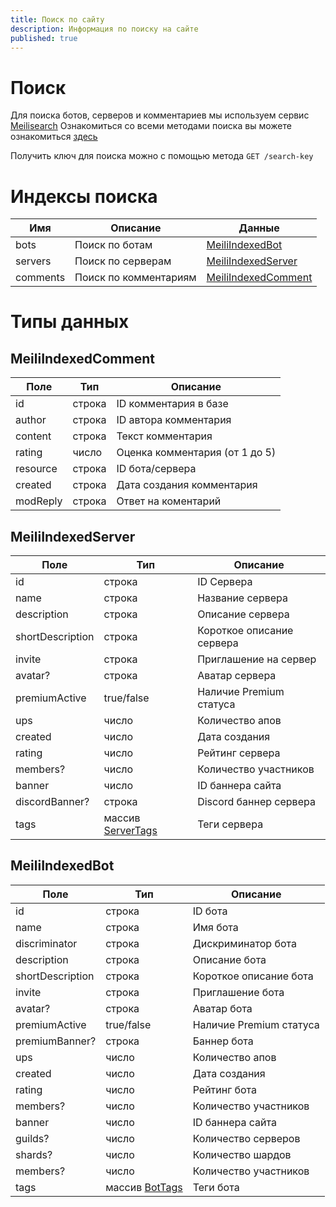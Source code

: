 ```yaml
---
title: Поиск по сайту
description: Информация по поиску на сайте
published: true
---
```


# Поиск

Для поиска ботов, серверов и комментариев мы используем сервис [Meilisearch](https://www.meilisearch.com) Ознакомиться со всеми методами поиска вы можете ознакомиться [здесь](https://www.meilisearch.com/docs/reference/api/overview)

Получить ключ для поиска можно с помощью метода `GET /search-key`

# Индексы поиска

| Имя      | Описание              | Данные                                      |
| -------- | --------------------- | ------------------------------------------- |
| bots     | Поиск по ботам        | [MeiliIndexedBot](#meiliindexedbot)         |
| servers  | Поиск по серверам     | [MeiliIndexedServer](#meiliindexedserver)   |
| comments | Поиск по комментариям | [MeiliIndexedComment](#meiliindexedcomment) |

# Типы данных

## MeiliIndexedComment

| Поле     | Тип    | Описание                       |
| -------- | ------ | ------------------------------ |
| id       | строка | ID комментария в базе          |
| author   | строка | ID автора комментария          |
| content  | строка | Текст комментария              |
| rating   | число  | Оценка комментария (от 1 до 5) |
| resource | строка | ID бота/сервера                |
| created  | строка | Дата создания комментария      |
| modReply | строка | Ответ на коментарий            |

## MeiliIndexedServer

| Поле             | Тип                                    | Описание                  |
| ---------------- | -------------------------------------- | ------------------------- |
| id               | строка                                 | ID Сервера                |
| name             | строка                                 | Название сервера          |
| description      | строка                                 | Описание сервера          |
| shortDescription | строка                                 | Короткое описание сервера |
| invite           | строка                                 | Приглашение на сервер     |
| avatar?          | строка                                 | Аватар сервера            |
| premiumActive    | true/false                             | Наличие Premium статуса   |
| ups              | число                                  | Количество апов           |
| created          | число                                  | Дата создания             |
| rating           | число                                  | Рейтинг сервера           |
| members?         | число                                  | Количество участников     |
| banner           | число                                  | ID баннера сайта          |
| discordBanner?   | строка                                 | Discord баннер сервера    |
| tags             | массив [ServerTags](/api/servers#tags) | Теги сервера              |

## MeiliIndexedBot

| Поле             | Тип                              | Описание                |
| ---------------- | -------------------------------- | ----------------------- |
| id               | строка                           | ID бота                 |
| name             | строка                           | Имя бота                |
| discriminator    | строка                           | Дискриминатор бота      |
| description      | строка                           | Описание бота           |
| shortDescription | строка                           | Короткое описание бота  |
| invite           | строка                           | Приглашение бота        |
| avatar?          | строка                           | Аватар бота             |
| premiumActive    | true/false                       | Наличие Premium статуса |
| premiumBanner?   | строка                           | Баннер бота             |
| ups              | число                            | Количество апов         |
| created          | число                            | Дата создания           |
| rating           | число                            | Рейтинг бота            |
| members?         | число                            | Количество участников   |
| banner           | число                            | ID баннера сайта        |
| guilds?          | число                            | Количество серверов     |
| shards?          | число                            | Количество шардов       |
| members?         | число                            | Количество участников   |
| tags             | массив [BotTags](/api/bots#tags) | Теги бота               |
